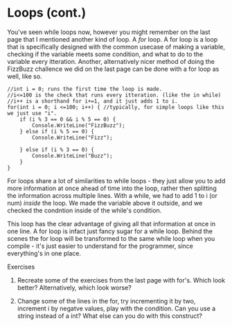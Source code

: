# Loops (cont.)
You've seen while loops now, however you might remember on the last page that I mentioned another kind of loop. A *for* loop. A for loop is a loop that is specifically designed with the common usecase of making a variable, checking if the variable meets some condition, and what to do to the variable every itteration. Another, alternatively nicer method of doing the FizzBuzz challence we did on the last page can be done with a for loop as well, like so.

```CSharp
//int i = 0; runs the first time the loop is made.
//i<=100 is the check that runs every itteration. (like the in while)
//i++ is a shorthand for i+=1, and it just adds 1 to i.
for(int i = 0; i <=100; i++) { //typically, for simple loops like this we just use "i".
    if (i % 3 == 0 && i % 5 == 0) {
        Console.WriteLine("FizzBuzz");
    } else if (i % 5 == 0) {
        Console.WriteLine("Fizz");
    
    } else if (i % 3 == 0) {
        Console.WriteLine("Buzz");
    }   
}
```


For loops share a lot of similarities to while loops - they just allow you to add more information at once ahead of time into the loop, rather then splitting the information across multiple lines. With a while, we had to add 1 to i (or num) *inside* the loop. We made the variable above it outside, and we checked the condntion inside of the while's condition. 

This loop has the clear advantage of giving all that information at once in one line. A for loop is infact just fancy sugar for a while loop. Behind the scenes the for loop will be transformed to the same while loop when you compile - it's just easier to understand for the programmer, since everything's in one place. 

Exercises

1. Recreate some of the exercises from the last page with for's. Which look better? Alternatively, which look worse?

2. Change some of the lines in the for, try incrementing it by two, increment i by negatve values, play with the condition. Can you use a string instead of a int? What else can you do with this construct?
